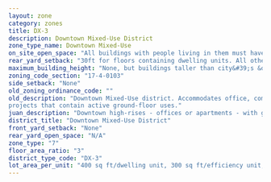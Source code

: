 ```yaml
---
layout: zone
category: zones
title: DX-3
description: Downtown Mixed-Use District
zone_type_name: Downtown Mixed-Use
on_site_open_space: "All buildings with people living in them must have at least 36 sq ft of on-site open space per dwelling unit. (See 17-4-0410-A)"
rear_yard_setback: "30ft for floors containing dwelling units. All others, none."
maximum_building_height: "None, but buildings taller than city&#39;s &quot;building height thresholds&quot; require Planned Development review."
zoning_code_section: "17-4-0103"
side_setback: "None"
old_zoning_ordinance_code: ""
old_description: "Downtown Mixed-Use district. Accommodates office, commercial, public, institutional and residential development. The district promotes vertical mixed-use (residential/nonresidential) 
projects that contain active ground-floor uses."
juan_description: "Downtown high-rises - offices or apartments - with ground-floor stores. Prevalent on the edges of Loop&#58; east of Dearborn Ave, in River North, the South Loop, and the West Loop."
district_title: "Downtown Mixed-Use District"
front_yard_setback: "None"
rear_yard_open_space: "N/A"
zone_type: "7"
floor_area_ratio: "3"
district_type_code: "DX-3"
lot_area_per_unit: "400 sq ft/dwelling unit, 300 sq ft/efficiency unit, 200 sq ft/SRO unit"
---
```

